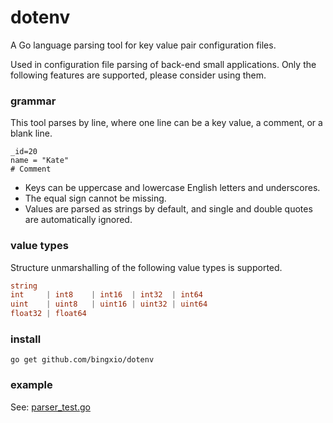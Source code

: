 # dotenv

A Go language parsing tool for key value pair configuration files.

Used in configuration file parsing of back-end small applications. Only the following features are supported, please consider using them.

### grammar

This tool parses by line, where one line can be a key value, a comment, or a blank line.

```
_id=20
name = "Kate"
# Comment
```

- Keys can be uppercase and lowercase English letters and underscores.
- The equal sign cannot be missing.
- Values are parsed as strings by default, and single and double quotes are automatically ignored.

### value types

Structure unmarshalling of the following value types is supported.

```go
string
int     | int8    | int16  | int32  | int64
uint    | uint8   | uint16 | uint32 | uint64
float32 | float64
```

### install

```
go get github.com/bingxio/dotenv
```

### example

See: [parser_test.go](https://github.com/bingxio/dotenv/blob/main/parser_test.go)
